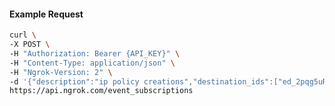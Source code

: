 <!-- Code generated for API Clients. DO NOT EDIT. -->

#### Example Request

```bash
curl \
-X POST \
-H "Authorization: Bearer {API_KEY}" \
-H "Content-Type: application/json" \
-H "Ngrok-Version: 2" \
-d '{"description":"ip policy creations","destination_ids":["ed_2pqg5uRfwWKBc80b0LjLPThO5QB"],"metadata":"{\"environment\": \"staging\"}","sources":[{"type":"ip_policy_created.v0"}]}' \
https://api.ngrok.com/event_subscriptions
```
